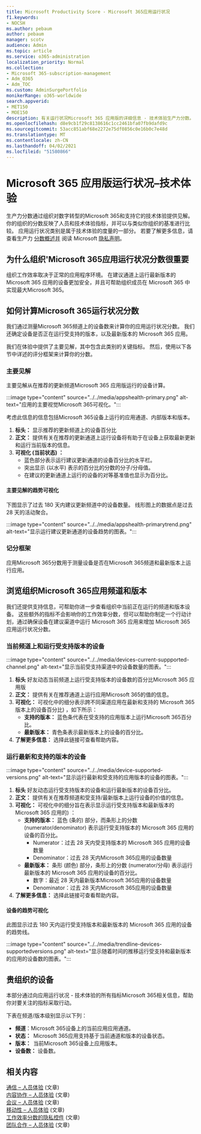 ```yaml
---
title: Microsoft Productivity Score - Microsoft 365应用运行状况
f1.keywords:
- NOCSH
ms.author: pebaum
author: pebaum
manager: scotv
audience: Admin
ms.topic: article
ms.service: o365-administration
localization_priority: Normal
ms.collection:
- Microsoft 365-subscription-management
- Adm_O365
- Adm_TOC
ms.custom: AdminSurgePortfolio
monikerRange: o365-worldwide
search.appverid:
- MET150
- MOE150
description: 有关运行状况Microsoft 365 应用版的详细信息 - 技术体验生产力分数。
ms.openlocfilehash: d8e9cb1f29c8138616c1cc2461bfa07fb9dafd9c
ms.sourcegitcommit: 53acc851abf68e2272e75df0856c0e16b0c7e48d
ms.translationtype: MT
ms.contentlocale: zh-CN
ms.lasthandoff: 04/02/2021
ms.locfileid: "51580866"
---
```

# <a name="microsoft-365-apps-health--technology-experiences"></a>Microsoft 365 应用版运行状况–技术体验

生产力分数通过组织对数字转型的Microsoft 365和支持它的技术体验提供见解。 你的组织的分数反映了人员和技术体验指标，并可以与类似你组织的基准进行比较。 应用运行状况类别是属于技术体验的度量的一部分。 若要了解更多信息，请查看生产力 [分数概述并](productivity-score.md) 阅读 Microsoft [隐私声明](https://privacy.microsoft.com/privacystatement)。

## <a name="why-your-organization39s-microsoft-365-apps-health-score-matters"></a>为什么组织&#39;Microsoft 365应用运行状况分数很重要

组织工作效率取决于正常的应用程序环境。 在建议通道上运行最新版本的 Microsoft 365 应用的设备更加安全，并且可帮助组织成员在 Microsoft 365 中实现最大Microsoft 365。

## <a name="how-we-calculate-the-microsoft-365-apps-health-score"></a>如何计算Microsoft 365运行状况分数

我们通过测量Microsoft 365频道上的设备数来计算你的应用运行状况分数。 我们还确定设备是否正在运行受支持的版本，以及最新版本的 Microsoft 365 应用。

我们在体验中提供了主要见解，其中包含此类别的关键指标。 然后，使用以下各节中详述的评分框架来计算你的分数。

### <a name="primary-insight"></a>主要见解

主要见解从在推荐的更新频道Microsoft 365 应用版运行的设备计算。

:::image type="content" source="../../media/appshealth-primary.png" alt-text="应用的主要视觉Microsoft 365可视化。":::

考虑此信息的信息包括Microsoft 365设备上运行的应用通道、内部版本和版本。

1. **标头：**  显示推荐的更新频道上的设备百分比
1. **正文：**  提供有关在推荐的更新通道上运行设备将有助于在设备上获取最新更新和运行当前版本的信息。
1. **可视化 (当前状态) ：**
    - 蓝色部分表示运行建议更新通道的设备百分比的水平栏。
    - 突出显示 (以水平) 表示的百分比的分数的分子/分母值。
    - 在建议的更新通道上运行的设备的对等基准值也显示为百分比。

#### <a name="trend-visualization-of-the-primary-insight"></a>主要见解的趋势可视化

下图显示了过去 180 天内建议更新频道中的设备数量。 线形图上的数据点是过去 28 天的活动聚合。

:::image type="content" source="../../media/appshealth-primarytrend.png" alt-text="显示运行建议更新通道的设备趋势的图表。":::

### <a name="scoring-framework"></a>记分框架

应用Microsoft 365分数用于测量设备是否在Microsoft 365频道和最新版本上运行应用。

## <a name="explore-your-organization-microsoft-365-app-channels-and-versions"></a>浏览组织Microsoft 365应用频道和版本

我们还提供支持信息，可帮助你进一步查看组织中当前正在运行的频道和版本设备。 这些额外的指标不会影响你的工作效率分数，但可以帮助你制定一个行动计划，通过确保设备在建议渠道中运行 Microsoft 365 应用来增加 Microsoft 365 应用运行状况分数。

### <a name="devices-on-current-channel-and-running-supported-versions"></a>当前频道上和运行受支持版本的设备

:::image type="content" source="../../media/devices-current-suppported-channel.png" alt-text="显示当前受支持渠道中的设备数量的图表。":::

1. **标头** 好友动态当前频道上运行受支持版本的设备数的百分比Microsoft 365 应用版  
1. **正文：** 提供有关在推荐通道上运行应用Microsoft 365的值的信息。
1. **可视化：** 可视化中的细分表示跨不同渠道应用在最新和支持的 Microsoft 365 版本上的设备百分比) ，如下所示：
    - **支持的版本：** 蓝色条代表在受支持的应用版本上运行Microsoft 365百分比。
    - **最新版本：** 青色条表示最新版本上的设备的百分比。
1. **了解更多信息：**   选择此链接可查看帮助内容。

### <a name="devices-running-latest-and-supported-versions"></a>运行最新和支持的版本的设备

:::image type="content" source="../../media/device-supported-versions.png" alt-text="显示运行最新和受支持的应用版本的设备的图表。":::

1. **标头** 好友动态运行受支持版本的设备和运行最新版本的设备百分比。  
1. **正文：**  提供有关在推荐频道和受支持/最新版本上运行设备的价值的信息。
1. **可视化：** 可视化中的细分旨在表示显示运行受支持版本和最新版本的 Microsoft 365 应用的) ：
    - **支持的版本：** 蓝色 (条的) 部分，而条形上的分数 (numerator/denominator) 表示运行受支持版本的 Microsoft 365 应用的设备的百分比。
        - Numerator：过去 28 天内受支持版本的 Microsoft 365 应用的设备数量
        - Denominator：过去 28 天内Microsoft 365应用的设备数量
    - **最新版本：** 条形 (颜色) 部分，条形上的分数 (numerator/分母) 表示运行最新版本的 Microsoft 365 应用的设备的百分比。
        - 数字：最近 28 天内最新版本Microsoft 365应用的设备数量
        - Denominator：过去 28 天内Microsoft 365应用的设备数量
1. **了解更多信息：**   选择此链接可查看帮助内容。

#### <a name="trend-visualization-of-the-devices"></a>设备的趋势可视化

此图显示过去 180 天内运行受支持版本和最新版本的 Microsoft 365 应用的设备的趋势线。

:::image type="content" source="../../media/trendline-devices-supportedversions.png" alt-text="显示随着时间的推移运行受支持和最新版本的应用的设备数的图表。":::

## <a name="devices-in-your-organization"></a>贵组织的设备

本部分通过向应用运行状况 - 技术体验的所有指标Microsoft 365相关信息，帮助你对要关注的指标采取行动。

下表在频道/版本级别显示以下列：

- **频道**：Microsoft 365设备上的当前应用应用通道。
- **状态：**  Microsoft 365应用支持基于当前通道和版本的设备状态。
- **版本：**  当前Microsoft 365设备上应用版本。
- **设备数：**  设备数。

## <a name="related-content"></a>相关内容

[通信 – 人员体验](communication.md) (文章) \
[内容协作 – 人员体验](content-collaboration.md) (文章) \
[会议 – 人员体验](meetings.md) (文章) \
[移动性 – 人员体验](mobility.md) (文章) \
[工作效率分数的隐私控件](privacy.md) (文章) \
[团队合作 – 人员体验](teamwork.md) (文章) 